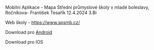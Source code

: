 Mobilní Aplikace - Mapa Střední průmyslové školy v mladé boleslavy, Ročníkova- František Tesařík 12.4.2024 3.Bi

Web školy - https://www.spsmb.cz/

Download pro [Android](https://www.dropbox.com/scl/fi/mus8hz4upc7fuvvyhiu0g/spsmbMap.apk?rlkey=y8hsvsowwksfrxupvx5p4kypo&dl=0)

Download pro IOS
